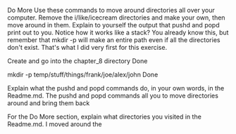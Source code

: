 Do More
Use these commands to move around directories all over your computer.
Remove the i/like/icecream directories and make your own, then move around in them.
Explain to yourself the output that pushd and popd print out to you. 
Notice how it works like a stack?
You already know this, but remember that mkdir -p will make an entire path 
even if all the directories don't exist. That's what I did very first for this exercise.

Create and go into the chapter_8 directory Done

mkdir -p temp/stuff/things/frank/joe/alex/john Done

Explain what the pushd and popd commands do, in your own words, in the Readme.md.
The pushd and popd commands all you to move directories around and bring them back

For the Do More section, explain what directories you visited in the Readme.md.
I moved around the 
